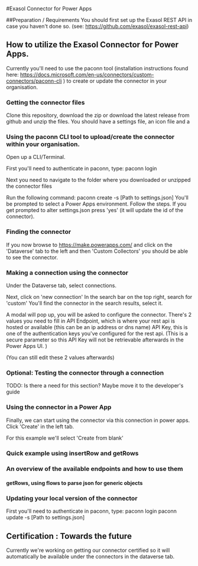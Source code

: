 #Exasol Connector for Power Apps

##Preparation / Requirements
You should first set up the Exasol REST API in case you haven't done so. (see: https://github.com/exasol/exasol-rest-api)


## How to utilize the Exasol Connector for Power Apps.

Currently you'll need to use the paconn tool (installation instructions found here: https://docs.microsoft.com/en-us/connectors/custom-connectors/paconn-cli ) to create or update the connector in your organisation.

### Getting the connector files

Clone this repository, download the zip or download the latest release from github and unzip the files.
You should have a settings file, an icon file and a 

### Using the paconn CLI tool to upload/create the connector within your organisation.

Open up a CLI/Terminal.

First you'll need to authenticate in paconn, type:
paconn login

Next you need to navigate to the folder where you downloaded or unzipped the connector files

Run the following command:
paconn create -s [Path to settings.json]
You'll be prompted to select a Power Apps environment. Follow the steps.
If you get prompted to alter settings.json press 'yes' (it will update the id of the connector).

### Finding the connector 

If you now browse to https://make.powerapps.com/ and click on the 'Dataverse' tab to the left and then 'Custom Collectors' you should be able to see the connector.

### Making a connection using the connector

Under the Dataverse tab, select connections.

Next, click on 'new connection'
In the search bar on the top right, search for 'custom'
You'll find the connector in the search results, select it.

A modal will pop up, you will be asked to configure the connector.
There's 2 values you need to fill in 
API Endpoint, which is where your rest api is hosted or available (this can be an ip address or dns name)
API Key, this is one of the authentication keys you've configured for the rest api. (This is a secure parameter so this API Key will not be retrievable afterwards in the Power Apps UI. )

(You can still edit these 2 values afterwards)

### Optional: Testing the connector through a connection
TODO: Is there a need for this section? Maybe move it to the developer's guide

### Using the connector in a Power App

Finally, we can start using the connector via this connection in power apps. 
Click 'Create' in the left tab.

For this example we'll select 'Create from blank'

### Quick example using insertRow and getRows

### An overview of the available endpoints and how to use them

#### getRows, using flows to parse json for generic objects

### Updating your local version of the connector

First you'll need to authenticate in paconn, type:
paconn login
paconn update -s [Path to settings.json]

## Certification : Towards the future 

Currently we're working on getting our connector certified so it will automatically be available under the connectors in the dataverse tab.